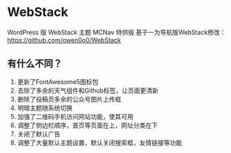 # WebStack
WordPress 版 WebStack 主题 MCNav 特供版
基于一为导航版WebStack修改：https://github.com/owen0o0/WebStack

## 有什么不同？
1. 更新了FontAwesome5图标包
2. 去除了多余的天气组件和Github标签，让页面更清新
3. 删除了投稿页多余的公众号图片上传框
4. 明暗主题随系统切换
5. 加强了二维码手机访问网站功能，使其可用
7. 调整了侧边栏顺序，首页等页面在上，网址分类在下
8. 关闭了默认广告
9. 调整了大量默认主题设置，默认关闭搜索框，友情链接等功能
